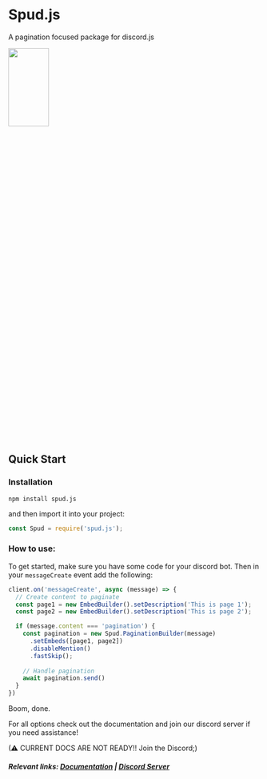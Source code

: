 # Spud.js
 A pagination focused package for discord.js
 
 <img src="https://media.discordapp.net/attachments/825656508464758809/1047775617413820426/unknown.png" width="40%" height="20%">
 
## Quick Start
 
### Installation
```
npm install spud.js
```
and then import it into your project:
```js
const Spud = require('spud.js');
```
### How to use:

To get started, make sure you have some code for your discord bot. Then in your `messageCreate` event add the following:
```js
client.on('messageCreate', async (message) => {
  // Create content to paginate
  const page1 = new EmbedBuilder().setDescription('This is page 1');
  const page2 = new EmbedBuilder().setDescription('This is page 2');

  if (message.content === 'pagination') {
    const pagination = new Spud.PaginationBuilder(message)
      .setEmbeds([page1, page2])
      .disableMention()
      .fastSkip();
 
    // Handle pagination
    await pagination.send()
  }
})
```
Boom, done.

For all options check out the documentation and join our discord server if you need assistance!

(⚠ CURRENT DOCS ARE NOT READY!! Join the Discord;)
##### Relevant links: [Documentation](https://spud.js.org/#docs) | [Discord Server](https://discord.gg/EsfbnxTdej)
